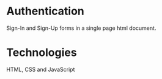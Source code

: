 # Authentication
Sign-In and Sign-Up forms in a single page html document.

# Technologies
HTML, CSS and JavaScript
